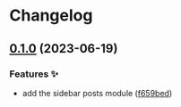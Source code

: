 # Changelog

## [0.1.0](https://github.com/hbstack/blog/compare/modules/sidebar/posts-v0.0.1...modules/sidebar/posts/v0.1.0) (2023-06-19)


### Features ✨

* add the sidebar posts module ([f659bed](https://github.com/hbstack/blog/commit/f659bed23a76fe99c3763615f91935f26d84f2ab))
